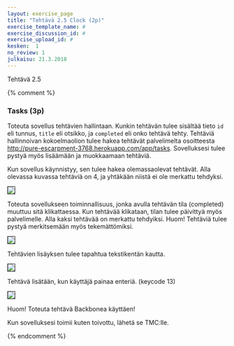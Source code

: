 ```yaml
---
layout: exercise_page
title: "Tehtävä 2.5 Clock (2p)"
exercise_template_name: #
exercise_discussion_id: #
exercise_upload_id: #
kesken:  1
no_review: 1
julkaisu: 21.3.2018
---
```


Tehtävä 2.5

{% comment %}

<h3>Tasks (3p)</h3>

Toteuta sovellus tehtävien hallintaan. Kunkin tehtävän tulee sisältää tieto `id` eli tunnus, `title` eli otsikko, ja `completed` eli onko tehtävä tehty. Tehtäviä hallinnoivan kokoelmaolion tulee hakea tehtävät palvelimelta osoitteesta <http://pure-escarpment-3768.herokuapp.com/app/tasks>. Sovelluksesi tulee pystyä myös lisäämään ja muokkaamaan tehtäviä.

<p>Kun sovellus käynnistyy, sen tulee hakea olemassaolevat tehtävät. Alla olevassa kuvassa tehtäviä on 4, ja yhtäkään niistä ei ole merkattu tehdyksi.</p>

<p><img src="img/w4e07-tasks-1.png" border="1"/></p>

<p>Toteuta sovellukseen toiminnallisuus, jonka avulla tehtävän tila (completed) muuttuu sitä klikattaessa. Kun tehtävää klikataan, tilan tulee päivittyä myös palvelimelle. Alla kaksi tehtävää on merkattu tehdyiksi. Huom! Tehtäviä tulee pystyä merkitsemään myös tekemättömiksi.</p>

<p><img src="img/w4e07-tasks-2.png" border="1"/></p>  

<p>Tehtävien lisäyksen tulee tapahtua tekstikentän kautta.</p>

<p><img src="img/w4e07-tasks-3.png" border="1"/></p>

<p>Tehtävä lisätään, kun käyttäjä painaa enteriä. (keycode 13)</p>

<p><img src="img/w4e07-tasks-4.png" border="1"/></p>

<p>Huom! Toteuta tehtävä Backbonea käyttäen!</p>

<p>Kun sovelluksesi toimii kuten toivottu, lähetä se TMC:lle.</p>

{% endcomment %}
